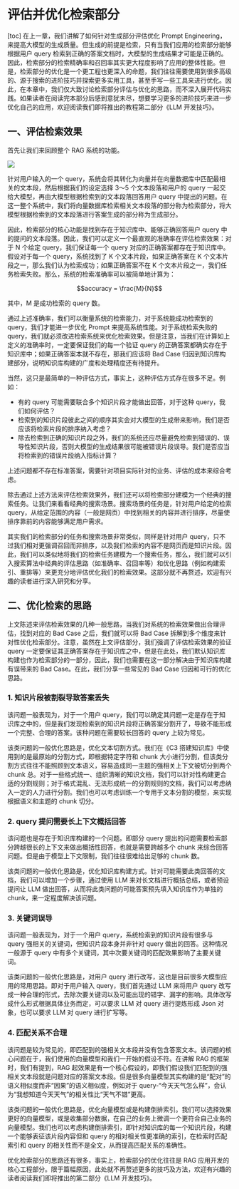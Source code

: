 # 评估并优化检索部分
[toc]
在上一章，我们讲解了如何针对生成部分评估优化 Prompt Engineering，来提高大模型的生成质量。但生成的前提是检索，只有当我们应用的检索部分能够根据用户 query 检索到正确的答案文档时，大模型的生成结果才可能是正确的。因此，检索部分的检索精确率和召回率其实更大程度影响了应用的整体性能。但是，检索部分的优化是一个更工程也更深入的命题，我们往往需要使用到很多高级的、源于搜索的进阶技巧并探索更多实用工具，甚至手写一些工具来进行优化。因此，在本章中，我们仅大致讨论检索部分评估与优化的思路，而不深入展开代码实践。如果读者在阅读完本部分后感到意犹未尽，想要学习更多的进阶技巧来进一步优化自己的应用，欢迎阅读我们即将推出的教程第二部分《LLM 开发技巧》。

## 一、评估检索效果

首先让我们来回顾整个 RAG 系统的功能。

![](../figures/C5-3-rag.png)

针对用户输入的一个 query，系统会将其转化为向量并在向量数据库中匹配最相关的文本段，然后根据我们的设定选择 3～5 个文本段落和用户的 query 一起交给大模型，再由大模型根据检索到的文本段落回答用户 query 中提出的问题。在这一整个系统中，我们将向量数据库检索相关文本段落的部分称为检索部分，将大模型根据检索到的文本段落进行答案生成的部分称为生成部分。

因此，检索部分的核心功能是找到存在于知识库中、能够正确回答用户 query 中的提问的文本段落。因此，我们可以定义一个最直观的准确率在评估检索效果：对于 N 个给定 query，我们保证每一个 query 对应的正确答案都存在于知识库中。假设对于每一个 query，系统找到了 K 个文本片段，如果正确答案在 K 个文本片段之一，那么我们认为检索成功；如果正确答案不在 K 个文本片段之一，我们任务检索失败。那么，系统的检索准确率可以被简单地计算为：

$$accuracy = \frac{M}{N}$$

其中，M 是成功检索的 query 数。

通过上述准确率，我们可以衡量系统的检索能力，对于系统能成功检索到的 query，我们才能进一步优化 Prompt 来提高系统性能。对于系统检索失败的 query，我们就必须改进检索系统来优化检索效果。但是注意，当我们在计算如上定义的准确率时，一定要保证我们的每一个验证 query 的正确答案都确实存在于知识库中；如果正确答案本就不存在，那我们应该将 Bad Case 归因到知识库构建部分，说明知识库构建的广度和处理精度还有待提升。

当然，这只是最简单的一种评估方式，事实上，这种评估方式存在很多不足。例如：

- 有的 query 可能需要联合多个知识片段才能做出回答，对于这种 query，我们如何评估？
- 检索到的知识片段彼此之间的顺序其实会对大模型的生成带来影响，我们是否应该将检索片段的排序纳入考虑？
- 除去检索到正确的知识片段之外，我们的系统还应尽量避免检索到错误的、误导性知识片段，否则大模型的生成结果很可能被错误片段误导。我们是否应当将检索到的错误片段纳入指标计算？

上述问题都不存在标准答案，需要针对项目实际针对的业务、评估的成本来综合考虑。

除去通过上述方法来评估检索效果外，我们还可以将检索部分建模为一个经典的搜索任务。让我们来看看经典的搜索场景。搜索场景的任务是，针对用户给定的检索 query，从给定范围的内容（一般是网页）中找到相关的内容并进行排序，尽量使排序靠前的内容能够满足用户需求。

其实我们的检索部分的任务和搜索场景非常类似，同样是针对用户 query，只不过我们相对更强调召回而非排序，以及我们检索的内容不是网页而是知识片段。因此，我们可以类似地将我们的检索任务建模为一个搜索任务，那么，我们就可以引入搜索算法中经典的评估思路（如准确率、召回率等）和优化思路（例如构建索引、重排等）来更充分地评估优化我们的检索效果。这部分就不再赘述，欢迎有兴趣的读者进行深入研究和分享。

## 二、优化检索的思路

上文陈述来评估检索效果的几种一般思路，当我们对系统的检索效果做出合理评估，找到对应的 Bad Case 之后，我们就可以将 Bad Case 拆解到多个维度来针对性优化检索部分。注意，虽然在上文评估部分，我们强调了评估检索效果的验证 query 一定要保证其正确答案存在于知识库之中，但是在此处，我们默认知识库构建也作为检索部分的一部分，因此，我们也需要在这一部分解决由于知识库构建有误带来的 Bad Case。在此，我们分享一些常见的 Bad Case 归因和可行的优化思路。

### 1. 知识片段被割裂导致答案丢失

该问题一般表现为，对于一个用户 query，我们可以确定其问题一定是存在于知识库之中的，但是我们发现检索到的知识片段将正确答案分割开了，导致不能形成一个完整、合理的答案。该种问题在需要较长回答的 query 上较为常见。

该类问题的一般优化思路是，优化文本切割方式。我们在《C3 搭建知识库》中使用到的是最原始的分割方式，即根据特定字符和 chunk 大小进行分割，但该类分割方式往往不能照顾到文本语义，容易造成同一主题的强相关上下文被切分到两个 chunk 总。对于一些格式统一、组织清晰的知识文档，我们可以针对性构建更合适的分割规则；对于格式混乱、无法形成统一的分割规则的文档，我们可以考虑纳入一定的人力进行分割。我们也可以考虑训练一个专用于文本分割的模型，来实现根据语义和主题的 chunk 切分。

### 2. query 提问需要长上下文概括回答

该问题也是存在于知识库构建的一个问题。即部分 query 提出的问题需要检索部分跨越很长的上下文来做出概括性回答，也就是需要跨越多个 chunk 来综合回答问题。但是由于模型上下文限制，我们往往很难给出足够的 chunk 数。

该类问题的一般优化思路是，优化知识库构建方式。针对可能需要此类回答的文档，我们可以增加一个步骤，通过使用 LLM 来对长文档进行概括总结，或者预设提问让 LLM 做出回答，从而将此类问题的可能答案预先填入知识库作为单独的 chunk，来一定程度解决该问题。

### 3. 关键词误导

该问题一般表现为，对于一个用户 query，系统检索到的知识片段有很多与 query 强相关的关键词，但知识片段本身并非针对 query 做出的回答。这种情况一般源于 query 中有多个关键词，其中次要关键词的匹配效果影响了主要关键词。

该类问题的一般优化思路是，对用户 query 进行改写，这也是目前很多大模型应用的常用思路。即对于用户输入 query，我们首先通过 LLM 来将用户 query 改写成一种合理的形式，去除次要关键词以及可能出现的错字、漏字的影响。具体改写成什么形式根据具体业务而定，可以要求 LLM 对 query 进行提炼形成 Json 对象，也可以要求 LLM 对 query 进行扩写等。

### 4. 匹配关系不合理

该问题是较为常见的，即匹配到的强相关文本段并没有包含答案文本。该问题的核心问题在于，我们使用的向量模型和我们一开始的假设不符。在讲解 RAG 的框架时，我们有提到，RAG 起效果是有一个核心假设的，即我们假设我们匹配到的强相关文本段就是问题对应的答案文本段。但是很多向量模型其实构建的是“配对”的语义相似度而非“因果”的语义相似度，例如对于 query-“今天天气怎么样”，会认为“我想知道今天天气”的相关性比“天气不错”更高。

该类问题的一般优化思路是，优化向量模型或是构建倒排索引。我们可以选择效果更好的向量模型，或是收集部分数据，在自己的业务上微调一个更符合自己业务的向量模型。我们也可以考虑构建倒排索引，即针对知识库的每一个知识片段，构建一个能够表征该片段内容但和 query 的相对相关性更准确的索引，在检索时匹配索引和 query 的相关性而不是全文，从而提高匹配关系的准确性。

优化检索部分的思路还有很多，事实上，检索部分的优化往往是 RAG 应用开发的核心工程部分。限于篇幅原因，此处就不再赘述更多的技巧及方法，欢迎有兴趣的读者阅读我们即将推出的第二部分《LLM 开发技巧》。